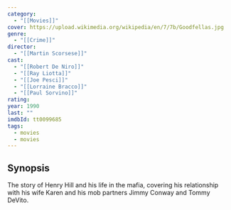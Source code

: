 ```yaml
---
category:
  - "[[Movies]]"
cover: https://upload.wikimedia.org/wikipedia/en/7/7b/Goodfellas.jpg
genre:
  - "[[Crime]]"
director:
  - "[[Martin Scorsese]]"
cast:
  - "[[Robert De Niro]]"
  - "[[Ray Liotta]]"
  - "[[Joe Pesci]]"
  - "[[Lorraine Bracco]]"
  - "[[Paul Sorvino]]"
rating: 
year: 1990
last: ""
imdbId: tt0099685
tags:
  - movies
  - movies
---
```


## Synopsis
The story of Henry Hill and his life in the mafia, covering his relationship with his wife Karen and his mob partners Jimmy Conway and Tommy DeVito.